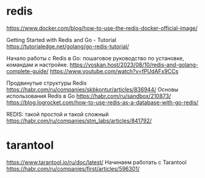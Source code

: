 # redis
https://www.docker.com/blog/how-to-use-the-redis-docker-official-image/

Getting Started with Redis and Go - Tutorial
https://tutorialedge.net/golang/go-redis-tutorial/

Начало работы с Redis в Go: пошаговое руководство по установке, командам и настройке.
https://voskan.host/2023/08/10/redis-and-golang-complete-guide/
https://www.youtube.com/watch?v=fPUdAFx9CCs

Продвинутые структуры Redis
https://habr.com/ru/companies/skbkontur/articles/836944/
Основы использования Redis в Go
https://habr.com/ru/sandbox/210873/
https://blog.logrocket.com/how-to-use-redis-as-a-database-with-go-redis/

REDIS: такой простой и такой сложный
https://habr.com/ru/companies/stm_labs/articles/841792/

# tarantool
https://www.tarantool.io/ru/doc/latest/
Начинаем работать с Tarantool
https://habr.com/ru/companies/first/articles/596301/
